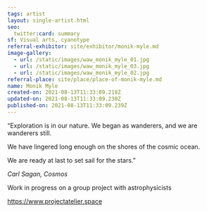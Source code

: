 ```yaml
---
tags: artist
layout: single-artist.html
seo:
  twitter:card: summary
sf: Visual arts, cyanotype
referral-exhibitor: site/exhibitor/monik-myle.md
image-gallery:
  - url: /static/images/waw_monik_myle_01.jpg
  - url: /static/images/waw_monik_myle_03.jpg
  - url: /static/images/waw_monik_myle_02.jpg
referral-place: site/place/place-of-monik-myle.md
name: Monik Myle
created-on: 2021-08-13T11:33:09.218Z
updated-on: 2021-08-13T11:33:09.230Z
published-on: 2021-08-13T11:33:09.239Z
---
```

“Exploration is in our nature. We began as wanderers, and we are wanderers still.

We have lingered long enough on the shores of the cosmic ocean. 

We are ready at last to set sail for the stars.” 

 *Carl Sagan, Cosmos*



Work in progress on a group project with astrophysicists

<https://www.projectatelier.space>